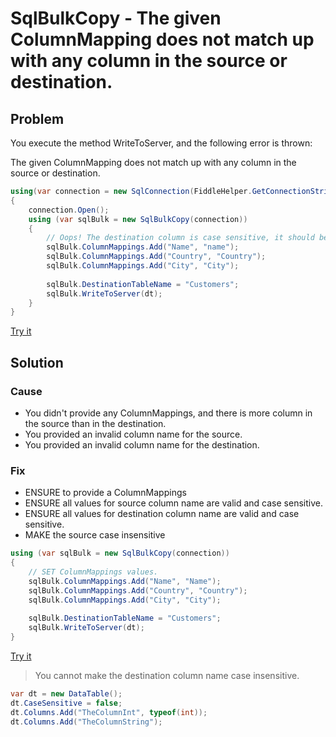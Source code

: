 # SqlBulkCopy - The given ColumnMapping does not match up with any column in the source or destination.

## Problem

You execute the method WriteToServer, and the following error is thrown:

The given ColumnMapping does not match up with any column in the source or destination.

```csharp
using(var connection = new SqlConnection(FiddleHelper.GetConnectionStringSqlServer()))
{
    connection.Open();
    using (var sqlBulk = new SqlBulkCopy(connection))
    {
    	// Oops! The destination column is case sensitive, it should be instead "Name"
    	sqlBulk.ColumnMappings.Add("Name", "name");
    	sqlBulk.ColumnMappings.Add("Country", "Country");
    	sqlBulk.ColumnMappings.Add("City", "City");
    
     	sqlBulk.DestinationTableName = "Customers";
     	sqlBulk.WriteToServer(dt);
    }
}
```

[Try it](https://dotnetfiddle.net/Y7K9Fw)

## Solution

### Cause

- You didn't provide any ColumnMappings, and there is more column in the source than in the destination.
- You provided an invalid column name for the source.
- You provided an invalid column name for the destination.

### Fix

- ENSURE to provide a ColumnMappings
- ENSURE all values for source column name are valid and case sensitive.
- ENSURE all values for destination column name are valid and case sensitive.
- MAKE the source case insensitive

```csharp
using (var sqlBulk = new SqlBulkCopy(connection))
{
    // SET ColumnMappings values.
    sqlBulk.ColumnMappings.Add("Name", "Name");
    sqlBulk.ColumnMappings.Add("Country", "Country");
    sqlBulk.ColumnMappings.Add("City", "City");
    
    sqlBulk.DestinationTableName = "Customers";
    sqlBulk.WriteToServer(dt);
}
```

[Try it](https://dotnetfiddle.net/Zry2tb)

> You cannot make the destination column name case insensitive.

```csharp
var dt = new DataTable();
dt.CaseSensitive = false;
dt.Columns.Add("TheColumnInt", typeof(int));
dt.Columns.Add("TheColumnString");
```

